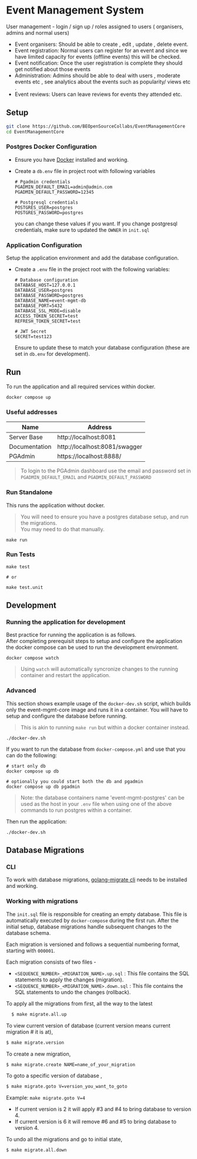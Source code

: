 # Event Management System

User management - login / sign up / roles assigned to users  ( organisers, admins and normal users) 

- Event organisers: Should be able to create , edit , update , delete event. 
- Event registration: Normal users can register for an event and since we have limited capacity for events (offline events) this will be checked. 
- Event notification: Once the user registration is complete they should get notified about those events 
- Administration: Admins should be able to deal with users , moderate events etc , see analytics about the events such as popularity/ views etc .
- Event reviews: Users can leave reviews for events they attended etc.

## Setup

```bash
git clone https://github.com/BEOpenSourceCollabs/EventManagementCore
cd EventManagementCore
```

### Postgres Docker Configuration

- Ensure you have [Docker](https://www.docker.com/products/docker-desktop/) installed and working.
- Create a `db.env` file in project root with following variables

    ```text
    # Pgadmin credentials
    PGADMIN_DEFAULT_EMAIL=admin@admin.com
    PGADMIN_DEFAULT_PASSWORD=12345

    # Postgresql credentials
    POSTGRES_USER=postgres
    POSTGRES_PASSWORD=postgres
    ```
  you can change these values if you want. If you change postgresql credentials, make sure to updated the `OWNER` in `init.sql`

### Application Configuration

Setup the application environment and add the database configuration.

- Create a `.env` file in the project root with the following variables:

  ```text
  # Database configuration
  DATABASE_HOST=127.0.0.1
  DATABASE_USER=postgres
  DATABASE_PASSWORD=postgres
  DATABASE_NAME=event-mgmt-db
  DATABASE_PORT=5432
  DATABASE_SSL_MODE=disable
  ACCESS_TOKEN_SECRET=test
  REFRESH_TOKEN_SECRET=test

  # JWT Secret
  SECRET=test123
  ```
  Ensure to update these to match your database configuration (these are set in `db.env` for development).

## Run

To run the application and all required services within docker.

```shell
docker compose up
```

### Useful addresses

| Name | Address |
|------|---------|
| Server Base   | http://localhost:8081         |
| Documentation | http://localhost:8081/swagger |
| PGAdmin       | https://localhost:8888/       |

> To login to the PGAdmin dashboard use the email and password set in `PGADMIN_DEFAULT_EMAIL` and `PGADMIN_DEFAULT_PASSWORD` 

### Run Standalone

This runs the application without docker.
> You will need to ensure you have a postgres database setup, and run the migrations.   
> You may need to do that manually. 

```shell
make run
```

### Run Tests

```shell
make test

# or 

make test.unit
```

## Development

### Running the application for development

Best practice for running the application is as follows.  
After completing prerequisit steps to setup and configure the application the docker compose can be used to run the development environment.

```shell
docker compose watch
```

> Using `watch` will automatically syncronize changes to the running container and restart the application.

### Advanced

This section shows example usage of the `docker-dev.sh` script, which builds only the event-mgmt-core image and runs it in a container. You will have to setup and configure the database before running.

> This is akin to running `make run` but within a docker container instead.

  ```shell
  ./docker-dev.sh
  ```

If you want to run the database from `docker-compose.yml` and use that you can do the following:

  ```shell
  # start only db
  docker compose up db

  # optionally you could start both the db and pgadmin
  docker compose up db pgadmin
  ```

  > Note: the database containers name 'event-mgmt-postgres' can be used as the host in your `.env` file when using one of the above commands to run postgres within a container.

Then run the application:

  ```shell
  ./docker-dev.sh
  ```

## Database Migrations

### CLI
To work with database migrations,  [golang-migrate cli](https://pkg.go.dev/github.com/golang-migrate/migrate/v4/cmd/migrate#section-readme) needs to be installed and working. 


### Working with migrations 

The `init.sql` file is responsible for creating an empty database. This file is automatically executed by `docker-compose` during the first run. After the initial setup, database migrations handle subsequent changes to the database schema.

Each migration is versioned and follows a sequential numbering format, starting with `000001`.

Each migration consists of two files - 
* `<SEQUENCE_NUMBER>_<MIGRATION_NAME>.up.sql` : This file contains the SQL statements to apply the changes (migration).
* `<SEQUENCE_NUMBER>_<MIGRATION_NAME>.down.sql` : This file contains the SQL statements to undo the changes (rollback).

To apply all the migrations from first, all the way to the latest

  ```bash
    $ make migrate.all.up
  ```
To view current version of database (current version means current migration # it is at), 
  
  ```bash
  $ make migrate.version
  ```
To create a new migration, 

  ```bash
  $ make migrate.create NAME=name_of_your_migration
  ```
To goto a specific version of database , 
  
  ```bash
  $ make migrate.goto V=version_you_want_to_goto
  ```
   Example: `make migrate.goto V=4`
   - If current version is 2 it will apply #3 and #4 to bring database to version 4.
   - If current version is 6 it will remove #6 and #5 to bring database to version 4.

To undo all the migrations and go to initial state, 

  ```bash
  $ make migrate.all.down
  ```